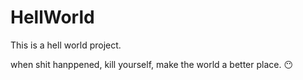  HellWorld
===

This is a hell world project.

when shit hanppened, kill yourself, make the world a better place.
:no_mouth:
